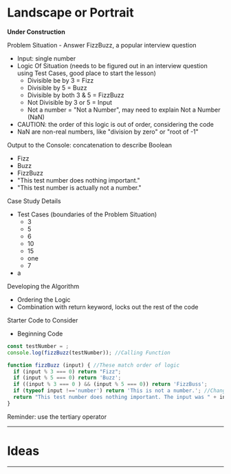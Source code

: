 # Landscape or Portrait

**Under Construction**

Problem Situation - Answer FizzBuzz, a popular interview question
- Input: single number
- Logic Of Situation (needs to be figured out in an interview question using Test Cases, good place to start the lesson)
  - Divisible be by 3 = Fizz
  - Divisible by 5 = Buzz
  - Divisible by both 3 & 5 = FizzBuzz
  - Not Divisible by 3 or 5 = Input
  - Not a number = "Not a Number", may need to explain Not a Number (NaN)
- CAUTION: the order of this logic is out of order, considering the code
- NaN are non-real numbers, like "division by zero" or "root of -1"

Output to the Console: concatenation to describe Boolean
- Fizz
- Buzz
- FizzBuzz
- "This test number does nothing important."
- "This test number is actually not a number."

Case Study Details
- Test Cases (boundaries of the Problem Situation)
  - 3
  - 5
  - 6
  - 10
  - 15
  - one
  - 7
- a

Developing the Algorithm
- Ordering the Logic
- Combination with return keyword, locks out the rest of the code

Starter Code to Consider
- Beginning Code
```JavaScript
const testNumber = ;
console.log(fizzBuzz(testNumber)); //Calling Function

function fizzBuzz (input) { //These match order of logic
  if (input % 3 === 0) return "Fizz";
  if (input % 5 === 0) return 'Buzz';
  if ((input % 3 === 0 ) && (input % 5 === 0)) return 'FizzBuss';
  if (typeof input !=='number') return 'This is not a number.'; //Change to NaN
  return "This test number does nothing important. The input was " + input + ".";
}
```

Reminder: use the tertiary operator

---

# Ideas


---
